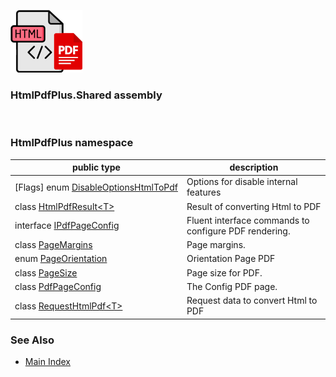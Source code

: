 ![HtmlPdfPLus Logo](https://raw.githubusercontent.com/FRACerqueira/HtmlPdfPLus/refs/heads/main/docs/images/iconsmall.png)

### HtmlPdfPlus.Shared assembly
</br>

### HtmlPdfPlus namespace

| public type | description |
| --- | --- |
| [Flags] enum [DisableOptionsHtmlToPdf](./HtmlPdfPlus/DisableOptionsHtmlToPdf.md) | Options for disable internal features |
| class [HtmlPdfResult&lt;T&gt;](./HtmlPdfPlus/HtmlPdfResult-1.md) | Result of converting Html to PDF |
| interface [IPdfPageConfig](./HtmlPdfPlus/IPdfPageConfig.md) | Fluent interface commands to configure PDF rendering. |
| class [PageMargins](./HtmlPdfPlus/PageMargins.md) | Page margins. |
| enum [PageOrientation](./HtmlPdfPlus/PageOrientation.md) | Orientation Page PDF |
| class [PageSize](./HtmlPdfPlus/PageSize.md) | Page size for PDF. |
| class [PdfPageConfig](./HtmlPdfPlus/PdfPageConfig.md) | The Config PDF page. |
| class [RequestHtmlPdf&lt;T&gt;](./HtmlPdfPlus/RequestHtmlPdf-1.md) | Request data to convert Html to PDF |

### See Also
* [Main Index](../docindex.md)
